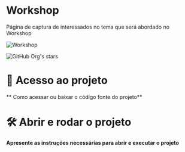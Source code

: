 # Workshop
Página de captura de interessados no tema que será abordado no Workshop 

![Workshop](https://user-images.githubusercontent.com/61362770/226995935-10b3169a-dbe0-4730-82f5-7af3543acc18.png)

![GitHub Org's stars](https://img.shields.io/github/stars/camilafernanda?style=social)

# 📁 Acesso ao projeto

** Como acessar ou baixar o código fonte do projeto**

# 🛠️ Abrir e rodar o projeto

**Apresente as instruções necessárias para abrir e executar o projeto**
